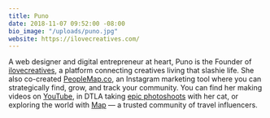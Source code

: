 ```yaml
---
title: Puno
date: 2018-11-07 09:52:00 -08:00
bio_image: "/uploads/puno.jpg"
website: https://ilovecreatives.com/
---
```


A web designer and digital entrepreneur at heart, Puno is the Founder of [ilovecreatives](https://ilovecreatives.com/), a platform connecting creatives living that slashie life. She also co-created [PeopleMap.co](https://www.peoplemap.co/), an Instagram marketing tool where you can strategically find, grow, and track your community. You can find her making videos on [YouTube](http://www.youtube.com/user/punodostres), in DTLA taking [epic photoshoots](https://www.instagram.com/p/BfKJkUaAjV2/?taken-by=punodostres) with her cat, or exploring the world with [Map](https://www.instagram.com/madewithmap/) — a trusted community of travel influencers.
